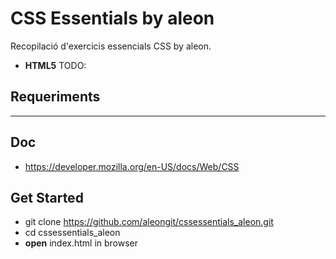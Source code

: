 # CSS Essentials by aleon

Recopilació d'exercicis essencials CSS by aleon.

- **HTML5** TODO:



## Requeriments

***


## Doc
- https://developer.mozilla.org/en-US/docs/Web/CSS



## Get Started
- git clone https://github.com/aleongit/cssessentials_aleon.git
- cd cssessentials_aleon
- **open** index.html in browser

